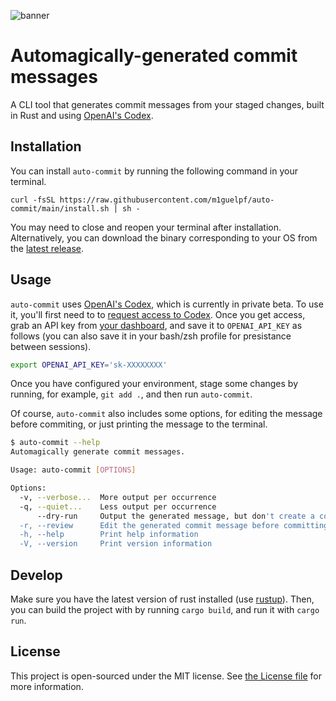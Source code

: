 ![banner](https://user-images.githubusercontent.com/23558090/198913411-730bd7ff-3d9b-4a5e-831c-55691f97e11a.jpg)


# Automagically-generated commit messages

A CLI tool that generates commit messages from your staged changes, built in Rust and using [OpenAI's Codex](https://openai.com/blog/openai-codex/).

## Installation

You can install `auto-commit` by running the following command in your terminal.

```
curl -fsSL https://raw.githubusercontent.com/m1guelpf/auto-commit/main/install.sh | sh -
```

You may need to close and reopen your terminal after installation. Alternatively, you can download the binary corresponding to your OS from the [latest release](https://github.com/m1guelpf/auto-commit/releases/latest).

## Usage

`auto-commit` uses [OpenAI's Codex](https://openai.com/blog/openai-codex/), which is currently in private beta. To use it, you'll first need to to [request access to Codex](http://beta.openai.com/codex-waitlist). Once you get access, grab an API key from [your dashboard](https://beta.openai.com/), and save it to `OPENAI_API_KEY` as follows (you can also save it in your bash/zsh profile for presistance between sessions).

```bash
export OPENAI_API_KEY='sk-XXXXXXXX'
```

Once you have configured your environment, stage some changes by running, for example, `git add .`, and then run `auto-commit`.

Of course, `auto-commit` also includes some options, for editing the message before commiting, or just printing the message to the terminal.

```sh
$ auto-commit --help
Automagically generate commit messages.

Usage: auto-commit [OPTIONS]

Options:
  -v, --verbose...  More output per occurrence
  -q, --quiet...    Less output per occurrence
      --dry-run     Output the generated message, but don't create a commit.
  -r, --review      Edit the generated commit message before committing.
  -h, --help        Print help information
  -V, --version     Print version information
```

## Develop

Make sure you have the latest version of rust installed (use [rustup](https://rustup.rs/)). Then, you can build the project with by running `cargo build`, and run it with `cargo run`.

## License
This project is open-sourced under the MIT license. See [the License file](LICENSE) for more information.

